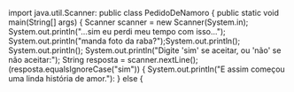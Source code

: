 import java.util.Scanner:
public class PedidoDeNamoro {
     public static void main(String[] args) {
          Scanner scanner = new
Scanner(System.in);
         System.out.println("...sim eu perdi meu tempo com isso..."); System.out.println("manda foto da raba?");System.out.println();
         System.out.println();
         System.out.println("Digite 'sim' se aceitar, ou 'não' se não aceitar:");
         String resposta = scanner.nextLine();
         (resposta.equalsIgnoreCase("sim")) {
         System.out.println("E assim começou uma linda história de amor."):
                                                      } else {
